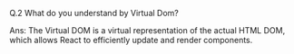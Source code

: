 Q.2 What do you understand by Virtual Dom?

Ans: 
The Virtual DOM is a virtual representation of the actual HTML DOM, which allows React to efficiently update and render components.
